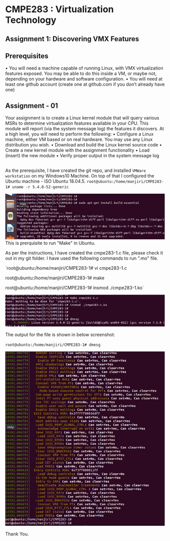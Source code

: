 # CMPE283 : Virtualization Technology 
## Assignment 1: Discovering VMX Features

## Prerequisites
• You will need a machine capable of running Linux, with VMX virtualization features exposed. You
may be able to do this inside a VM, or maybe not, depending on your hardware and software
configuration.
• You will need at least one github account (create one at github.com if you don’t already have one)

## Assignment - 01
Your assignment is to create a Linux kernel module that will query various MSRs to determine
virtualization features available in your CPU. This module will report (via the system message log) the
features it discovers.
At a high level, you will need to perform the following:
• Configure a Linux machine, either VM based or on real hardware. You may use any Linux
distribution you wish.
• Download and build the Linux kernel source code
• Create a new kernel module with the assignment functionality
• Load (insert) the new module
• Verify proper output in the system message log

## 

As the prerequisite, I have created the git repo, and installed `VMWare workstation` on my Windows10 Machine. On top of that I configured the Ubuntu machine - ISO Ubuntu 18.04.5.
`root@ubuntu:/home/manjiri/CMPE283-1# uname -r
5.4.0-52-generic `

<img src="install-essential.png"/>
This is prerquisite to run "Make" in Ubuntu.


As per the instructions, I have created the cmpe283-1.c file, please check it out in my git folder. I have used the following commands to run ".mo" file.

`root@ubuntu:/home/manjiri/CMPE283-1# vi cmpe283-1.c

root@ubuntu:/home/manjiri/CMPE283-1# make

root@ubuntu:/home/manjiri/CMPE283-1# insmod ./cmpe283-1.ko`


<img src="to-run.png"/>

The output for the file is shown in below screenshot:

`root@ubuntu:/home/manjiri/CMPE283-1# dmesg`

<img src="output.png"/>


Thank You.

